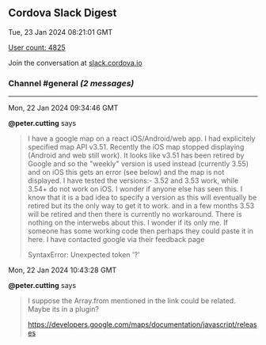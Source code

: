 ## Cordova Slack Digest
Tue, 23 Jan 2024 08:21:01 GMT

[User count: 4825](https://cordova.slack.com/)


Join the conversation at [slack.cordova.io](http://slack.cordova.io/)

### __Channel #general__ _(2 messages)_
---

Mon, 22 Jan 2024 09:34:46 GMT

__@peter.cutting__ says 
> I have a google map on a react iOS/Android/web app. I had explicitely specified map API v3.51. Recently the iOS map stopped displaying (Android and web still work). It looks like v3.51 has been retired by Google and so the "weekly" version is used instead (currently 3.55) and on iOS this gets an error (see below) and the map is not displayed. I have tested the versions:- 3.52 and 3.53 work, while 3.54+ do not work on iOS. I wonder if anyone else has seen this. I know that it is a bad idea to specify a version as this will eventually be retired but its the only way to get it to work. and in a few months 3.53 will be retired and then there is currently no workaround.
> There is nothing on the interwebs about this. I wonder if its only me. If someone has some working code then perhaps they could paste it in here. I have contacted google via their feedback page
> 
> SyntaxError: Unexpected token '?'
> 

Mon, 22 Jan 2024 10:43:28 GMT

__@peter.cutting__ says 
> I suppose the Array.from mentioned in the link could be related. Maybe its in a plugin?
> 
> <https://developers.google.com/maps/documentation/javascript/releases>
> 
